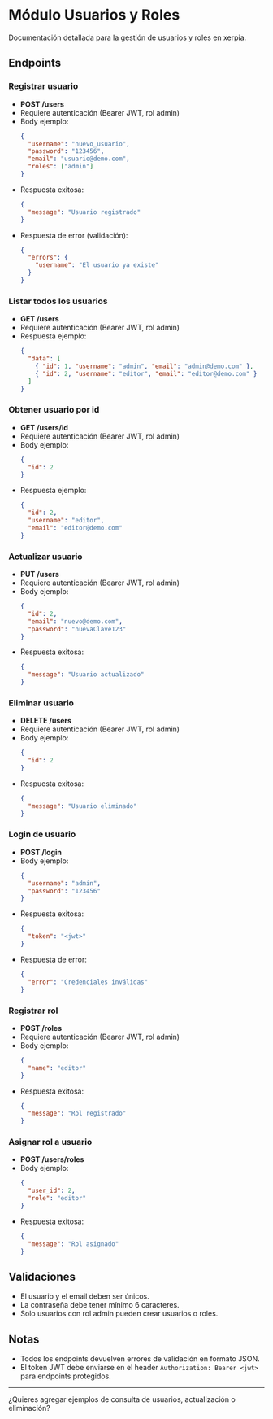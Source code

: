 # Módulo Usuarios y Roles

Documentación detallada para la gestión de usuarios y roles en xerpia.

## Endpoints


### Registrar usuario
- **POST /users**
- Requiere autenticación (Bearer JWT, rol admin)
- Body ejemplo:
  ```json
  {
    "username": "nuevo_usuario",
    "password": "123456",
    "email": "usuario@demo.com",
    "roles": ["admin"]
  }
  ```
- Respuesta exitosa:
  ```json
  {
    "message": "Usuario registrado"
  }
  ```
- Respuesta de error (validación):
  ```json
  {
    "errors": {
      "username": "El usuario ya existe"
    }
  }
  ```

### Listar todos los usuarios
- **GET /users**
- Requiere autenticación (Bearer JWT, rol admin)
- Respuesta ejemplo:
  ```json
  {
    "data": [
      { "id": 1, "username": "admin", "email": "admin@demo.com" },
      { "id": 2, "username": "editor", "email": "editor@demo.com" }
    ]
  }
  ```

### Obtener usuario por id
- **GET /users/id**
- Requiere autenticación (Bearer JWT, rol admin)
- Body ejemplo:
  ```json
  {
    "id": 2
  }
  ```
- Respuesta ejemplo:
  ```json
  {
    "id": 2,
    "username": "editor",
    "email": "editor@demo.com"
  }
  ```

### Actualizar usuario
- **PUT /users**
- Requiere autenticación (Bearer JWT, rol admin)
- Body ejemplo:
  ```json
  {
    "id": 2,
    "email": "nuevo@demo.com",
    "password": "nuevaClave123"
  }
  ```
- Respuesta exitosa:
  ```json
  {
    "message": "Usuario actualizado"
  }
  ```

### Eliminar usuario
- **DELETE /users**
- Requiere autenticación (Bearer JWT, rol admin)
- Body ejemplo:
  ```json
  {
    "id": 2
  }
  ```
- Respuesta exitosa:
  ```json
  {
    "message": "Usuario eliminado"
  }
  ```

### Login de usuario
- **POST /login**
- Body ejemplo:
  ```json
  {
    "username": "admin",
    "password": "123456"
  }
  ```
- Respuesta exitosa:
  ```json
  {
    "token": "<jwt>"
  }
  ```
- Respuesta de error:
  ```json
  {
    "error": "Credenciales inválidas"
  }
  ```

### Registrar rol
- **POST /roles**
- Requiere autenticación (Bearer JWT, rol admin)
- Body ejemplo:
  ```json
  {
    "name": "editor"
  }
  ```
- Respuesta exitosa:
  ```json
  {
    "message": "Rol registrado"
  }
  ```

### Asignar rol a usuario
- **POST /users/roles**
- Body ejemplo:
  ```json
  {
    "user_id": 2,
    "role": "editor"
  }
  ```
- Respuesta exitosa:
  ```json
  {
    "message": "Rol asignado"
  }
  ```

## Validaciones
- El usuario y el email deben ser únicos.
- La contraseña debe tener mínimo 6 caracteres.
- Solo usuarios con rol admin pueden crear usuarios o roles.

## Notas
- Todos los endpoints devuelven errores de validación en formato JSON.
- El token JWT debe enviarse en el header `Authorization: Bearer <jwt>` para endpoints protegidos.

---

¿Quieres agregar ejemplos de consulta de usuarios, actualización o eliminación?

